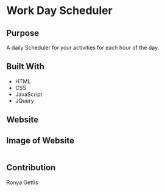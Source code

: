# Work Day Scheduler

## Purpose
A daily Scheduler for your activities for each hour of the day.

## Built With
* HTML
* CSS
* JavaScript
* JQuery

## Website

## Image of Website
![]()

## Contribution
Ronya Gettis
